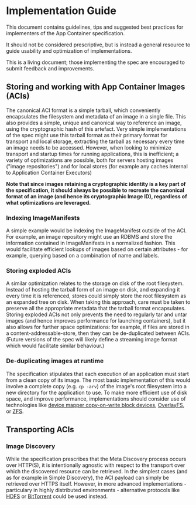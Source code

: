 # Implementation Guide

This document contains guidelines, tips and suggested best practices for implementers of the App Container specification.

It should not be considered prescriptive, but is instead a general resource to guide usability and optimization of implementations.

This is a living document; those implementing the spec are encouraged to submit feedback and improvements.

## Storing and working with App Container Images (ACIs)

The canonical ACI format is a simple tarball, which conveniently encapsulates the filesystem and metadata of an image in a single file.
This also provides a simple, unique and canonical way to reference an image, using the cryptographic hash of this artefact.
Very simple implementations of the spec might use this tarball format as their primary format for transport and local storage, extracting the tarball as necessary every time an image needs to be accessed.
However, when looking to minimize transport and startup times for running applications, this is inefficient; a variety of optimizations are possible, both for servers hosting images ("image repositories") and for local stores (for example any caches internal to Application Container Executors)

**Note that since images retaining a cryptographic identity is a key part of the specification, it should always be possible to recreate the canonical format of an image (and hence its cryptographic Image ID), regardless of what optimizations are leveraged.**

### Indexing ImageManifests

A simple example would be indexing the ImageManifest outside of the ACI.
For example, an image repository might use an RDBMS and store the information contained in ImageManifests in a normalized fashion.
This would facilitate efficient lookups of images based on certain attributes - for example, querying based on a combination of name and labels.

### Storing exploded ACIs

A similar optimization relates to the storage on disk of the root filesystem.
Instead of hosting the tarball form of an image on disk, and expanding it every time it is referenced, stores could simply store the root filesystem as an expanded tree on disk.
When taking this approach, care must be taken to preserve all the appropriate metadata that the tarball format encapsulates.
Storing exploded ACIs not only prevents the need to regularly tar and untar images (and hence improves performance for launching containers), but it also allows for further space optimizations: for example, if files are stored in a content-addressable-store, then they can be de-duplicated between ACIs.
(Future versions of the spec will likely define a streaming image format which would facilitate similar behaviour.)

### De-duplicating images at runtime

The specification stipulates that each execution of an application must start from a clean copy of its image.
The most basic implementation of this would involve a complete copy (e.g. `cp -arv`) of the image's root filesystem into a new directory for the application to use.
To make more efficient use of disk space, and improve performance, implementations should consider use of technologies like [device mapper copy-on-write block devices](cow), [OverlayFS](overlayfs), or [ZFS](ZFS).

[cow]: https://www.kernel.org/doc/Documentation/device-mapper/snapshot.txt
[overlayfs]: https://git.kernel.org/cgit/linux/kernel/git/torvalds/linux.git/tree/Documentation/filesystems/overlayfs.txt
[zfs]: http://en.wikipedia.org/wiki/ZFS

## Transporting ACIs

### Image Discovery

While the specification prescribes that the Meta Discovery process occurs over HTTP(S), it is intentionally agnostic with respect to the transport over which the discovered resource can be retrieved.
In the simplest cases (and as for example in Simple Discovery), the ACI payload can simply be retrieved over HTTPS itself.
However, in more advanced implementations - particulary in highly distributed environments - alternative protocols like [HDFS](hdfs) or [BitTorrent](bittorrent) could be used instead.

[hdfs]: http://hadoop.apache.org/docs/r1.2.1/hdfs_design.html
[bittorrent]: http://en.wikipedia.org/wiki/BitTorrent
